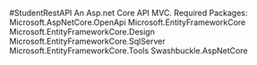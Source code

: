 #StudentRestAPI
An Asp.net Core API MVC.
Required Packages:
Microsoft.AspNetCore.OpenApi
Microsoft.EntityFrameworkCore
Microsoft.EntityFrameworkCore.Design
Microsoft.EntityFrameworkCore.SqlServer
Microsoft.EntityFrameworkCore.Tools
Swashbuckle.AspNetCore
